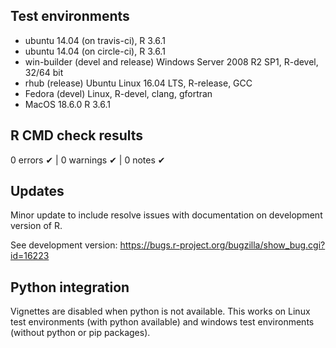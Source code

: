 ## Test environments
* ubuntu 14.04 (on travis-ci), R 3.6.1
* ubuntu 14.04 (on circle-ci), R 3.6.1
* win-builder (devel and release) Windows Server 2008 R2 SP1, R-devel, 32/64 bit
* rhub (release) Ubuntu Linux 16.04 LTS, R-release, GCC
* Fedora (devel) Linux, R-devel, clang, gfortran
* MacOS 18.6.0 R 3.6.1 

## R CMD check results

0 errors ✔ | 0 warnings ✔ | 0 notes ✔

## Updates

Minor update to include resolve issues with documentation on development version of R.

See development version: https://bugs.r-project.org/bugzilla/show_bug.cgi?id=16223

## Python integration

Vignettes are disabled when python is not available. This works on Linux test environments (with python available) and windows test environments (without python or pip packages).
